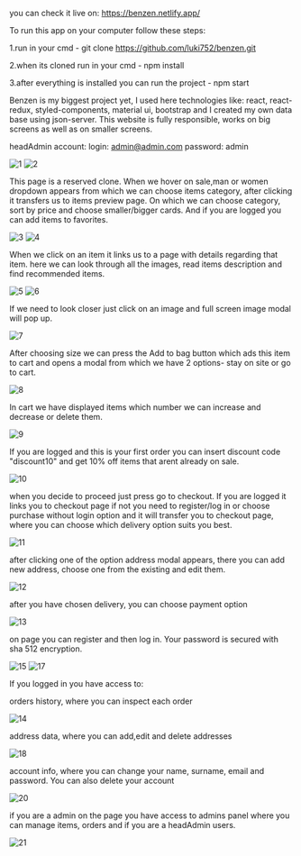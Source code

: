 you can check it live on: https://benzen.netlify.app/

To run this app on your computer follow these steps:

1.run in your cmd - git clone https://github.com/luki752/benzen.git

2.when its cloned run in your cmd - npm install

3.after everything is installed you can run the project - npm start

Benzen is my biggest project yet, I used here technologies like: react, react-redux, styled-components, material ui, bootstrap and I created my own data base using json-server.
This website is fully responsible, works on big screens as well as on smaller screens.

headAdmin account:
login: admin@admin.com
password: admin

![1](https://user-images.githubusercontent.com/58302409/109859266-0a354c80-7c5d-11eb-843e-c561deb74de5.PNG)
![2](https://user-images.githubusercontent.com/58302409/109859343-22a56700-7c5d-11eb-913b-f942a0d66c8a.PNG)

This page is a reserved clone. 
When we hover on sale,man or women dropdown appears from which we can choose items category, after clicking it transfers us to items preview page. On which we can choose category, sort by price and choose smaller/bigger cards. And if you are logged you can add items to favorites.

![3](https://user-images.githubusercontent.com/58302409/109859873-c0993180-7c5d-11eb-9c1c-43612041c14f.PNG)
![4](https://user-images.githubusercontent.com/58302409/109859978-deff2d00-7c5d-11eb-9d96-4425a423f3b1.PNG)

When we click on an item it links us to a page with details regarding that item. here we can look through all the images, read items description and find recommended items. 

![5](https://user-images.githubusercontent.com/58302409/109861133-3fdb3500-7c5f-11eb-900b-ee33ae6ce611.PNG)
![6](https://user-images.githubusercontent.com/58302409/109861134-410c6200-7c5f-11eb-80a3-232988d4234b.PNG)

If we need to look closer just click on an image and full screen image modal will pop up.

![7](https://user-images.githubusercontent.com/58302409/109861241-5f725d80-7c5f-11eb-80e6-6c3454cf5f3c.PNG)

 After choosing size we can press the Add to bag button which ads this item to cart and opens a modal from which we have 2 options- stay on site or go to cart.
 
![8](https://user-images.githubusercontent.com/58302409/109861304-76b14b00-7c5f-11eb-80a5-50f2324fe2f3.PNG)

In cart we have displayed items which number we can increase and decrease or delete them. 

![9](https://user-images.githubusercontent.com/58302409/109863382-dc063b80-7c61-11eb-839c-a2911fe86607.PNG)

If you are logged and this is your first order you can insert discount code "discount10" and get 10% off items that arent already on sale.

![10](https://user-images.githubusercontent.com/58302409/109863491-fb9d6400-7c61-11eb-9cf6-118609d84a5f.PNG)

when you decide to proceed just press go to checkout. If you are logged it links you to checkout page if not you need to register/log in or choose purchase without login option and it will transfer you to checkout page, where you can choose which delivery option suits you best.

![11](https://user-images.githubusercontent.com/58302409/109866288-643a1000-7c65-11eb-8c2d-d86b4edc9197.PNG)

after clicking one of the option address modal appears, there you can add new address, choose one from the existing and edit them.

![12](https://user-images.githubusercontent.com/58302409/109866486-9f3c4380-7c65-11eb-8671-7c5f91a4e678.PNG)

after you have chosen delivery, you can choose payment option

![13](https://user-images.githubusercontent.com/58302409/109866738-f17d6480-7c65-11eb-8fad-692423b45f1f.PNG)

on page you can register and then log in. Your password is secured with sha 512 encryption.

![15](https://user-images.githubusercontent.com/58302409/109867420-bf203700-7c66-11eb-9d16-50f025e9197d.PNG)
![17](https://user-images.githubusercontent.com/58302409/109867423-bfb8cd80-7c66-11eb-82ef-1e1f270ab3f4.PNG)

If you logged in you have access to:

orders history, where you can inspect each order

![14](https://user-images.githubusercontent.com/58302409/109866964-3d300e00-7c66-11eb-8b79-c2137ab758eb.PNG)

address data, where you can add,edit and delete addresses

![18](https://user-images.githubusercontent.com/58302409/109867794-3a81e880-7c67-11eb-9872-ae7d2fea9864.PNG)

account info, where you can change your name, surname, email and password. You can also delete your account

![20](https://user-images.githubusercontent.com/58302409/109867960-6604d300-7c67-11eb-92bf-ed7166163002.PNG)

if you are a admin on the page you have access to admins panel where you can manage items, orders and if you are a headAdmin users.

![21](https://user-images.githubusercontent.com/58302409/109868293-bd0aa800-7c67-11eb-947f-eec0938bd683.PNG)








